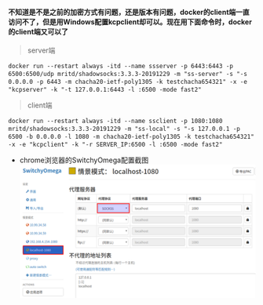 #### 不知道是不是之前的加密方式有问题，还是版本有问题，docker的client端一直访问不了，但是用Windows配置kcpclient却可以。现在用下面命令时，docker的client端又可以了
> server端
```
docker run --restart always -itd --name ssserver -p 6443:6443 -p 6500:6500/udp mritd/shadowsocks:3.3.3-20191229 -m "ss-server" -s "-s 0.0.0.0 -p 6443 -m chacha20-ietf-poly1305 -k testchacha654321" -x -e "kcpserver" -k "-t 127.0.0.1:6443 -l :6500 -mode fast2"
```

> client端
```
docker run --restart always -itd --name ssclient -p 1080:1080 mritd/shadowsocks:3.3.3-20191229 -m "ss-local" -s "-s 127.0.0.1 -p 6500 -b 0.0.0.0 -l 1080 -m chacha20-ietf-poly1305 -k testchacha654321" -x -e "kcpclient" -k "-r SERVER_IP:6500 -l :6500 -mode fast2"
```

* chrome浏览器的SwitchyOmega配置截图
![avatar](imgs/images0001.png)